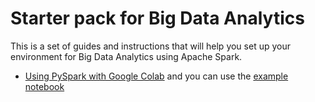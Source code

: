 # Starter pack for Big Data Analytics
This is a set of guides and instructions that will help you set up your environment for Big Data Analytics using Apache Spark.

- [Using PySpark with Google Colab](Using%20PySpark%20with%20Google%20Colab.pdf) and you can use the [example notebook](Colab_PySpark_Hello_World.ipynb)
